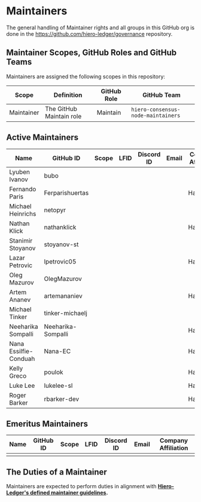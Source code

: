 # Maintainers

The general handling of Maintainer rights and all groups in this GitHub org is done in the https://github.com/hiero-ledger/governance repository.

## Maintainer Scopes, GitHub Roles and GitHub Teams

Maintainers are assigned the following scopes in this repository:

|   Scope    |        Definition        | GitHub Role |            GitHub Team             |
|------------|--------------------------|-------------|------------------------------------|
| Maintainer | The GitHub Maintain role | Maintain    | `hiero-consensus-node-maintainers` |

## Active Maintainers

<!-- Please keep this sorted alphabetically by github -->

| Name                  | GitHub ID          | Scope | LFID | Discord ID | Email | Company Affiliation |
|---------------------- |------------------- |------ |----- |----------- |------ |-------------------- |
| Lyuben Ivanov         | bubo               |       |      |            |       |                     |
| Fernando Paris        | Ferparishuertas    |       |      |            |       | Hashgraph           |
| Michael Heinrichs     | netopyr            |       |      |            |       |                     |
| Nathan Klick          | nathanklick        |       |      |            |       | Hashgraph           |
| Stanimir Stoyanov     | stoyanov-st        |       |      |            |       |                     |
| Lazar Petrovic        | lpetrovic05        |       |      |            |       | Hashgraph           |
| Oleg Mazurov          | OlegMazurov        |       |      |            |       |                     |
| Artem Ananev          | artemananiev       |       |      |            |       | Hashgraph           |
| Michael Tinker        | tinker-michaelj    |       |      |            |       |                     |
| Neeharika Sompalli    | Neeharika-Sompalli |       |      |            |       | Hashgraph           |
| Nana Essilfie-Conduah | Nana-EC            |       |      |            |       | Hashgraph           |
| Kelly Greco           | poulok             |       |      |            |       | Hashgraph           |
| Luke Lee              | lukelee-sl         |       |      |            |       | Hashgraph           |
| Roger Barker          | rbarker-dev        |       |      |            |       | Hashgraph           |



## Emeritus Maintainers

| Name | GitHub ID | Scope | LFID | Discord ID | Email | Company Affiliation |
|------|-----------|-------|------|------------|-------|---------------------|
|      |           |       |      |            |       |                     |

## The Duties of a Maintainer

Maintainers are expected to perform duties in alignment with **[Hiero-Ledger's defined maintainer guidelines](https://github.com/hiero-ledger/governance/blob/main/roles-and-groups.md#maintainers).**
